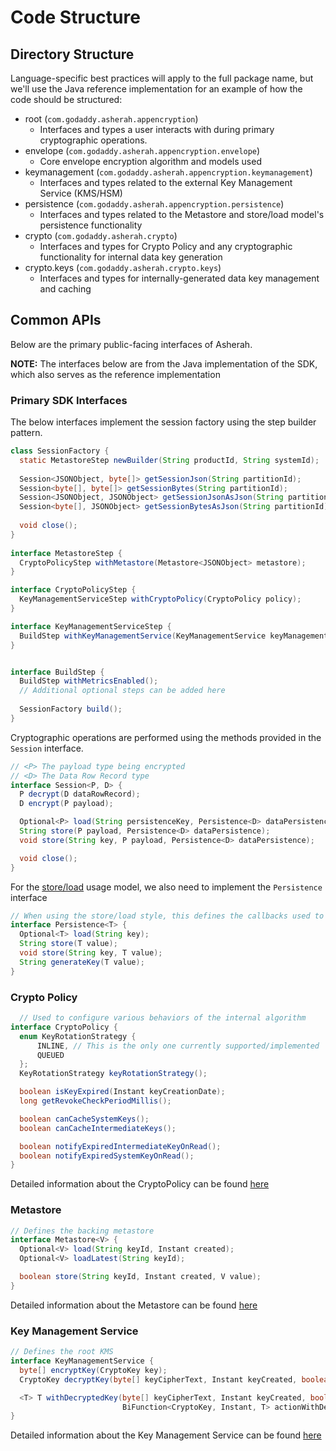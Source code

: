 # Code Structure

## Directory Structure

Language-specific best practices will apply to the full package name, but we'll use the Java reference implementation
for an example of how the code should be structured:

* root (`com.godaddy.asherah.appencryption`)
    * Interfaces and types a user interacts with during primary cryptographic operations.
* envelope (`com.godaddy.asherah.appencryption.envelope`)
    * Core envelope encryption algorithm and models used
* keymanagement (`com.godaddy.asherah.appencryption.keymanagement`)
    * Interfaces and types related to the external Key Management Service (KMS/HSM)
* persistence (`com.godaddy.asherah.appencryption.persistence`)
    * Interfaces and types related to the Metastore and store/load model's persistence functionality
* crypto (`com.godaddy.asherah.crypto`)
    * Interfaces and types for Crypto Policy and any cryptographic functionality for internal data key generation
* crypto.keys (`com.godaddy.asherah.crypto.keys`)
    * Interfaces and types for internally-generated data key management and caching

## Common APIs

Below are the primary public-facing interfaces of Asherah.

**NOTE:** The interfaces below are from the Java implementation of the SDK, which also serves as the reference 
implementation

### Primary SDK Interfaces

The below interfaces implement the session factory using the step builder pattern.

```java
class SessionFactory {
  static MetastoreStep newBuilder(String productId, String systemId);
  
  Session<JSONObject, byte[]> getSessionJson(String partitionId);
  Session<byte[], byte[]> getSessionBytes(String partitionId);
  Session<JSONObject, JSONObject> getSessionJsonAsJson(String partitionId);
  Session<byte[], JSONObject> getSessionBytesAsJson(String partitionId);
  
  void close();
}
 
interface MetastoreStep {
  CryptoPolicyStep withMetastore(Metastore<JSONObject> metastore);
}

interface CryptoPolicyStep {
  KeyManagementServiceStep withCryptoPolicy(CryptoPolicy policy);
}

interface KeyManagementServiceStep {
  BuildStep withKeyManagementService(KeyManagementService keyManagementService);
}


interface BuildStep {
  BuildStep withMetricsEnabled();
  // Additional optional steps can be added here
  
  SessionFactory build();
}
```

Cryptographic operations are performed using the methods provided in the `Session` interface.

```java
// <P> The payload type being encrypted
// <D> The Data Row Record type
interface Session<P, D> {
  P decrypt(D dataRowRecord);
  D encrypt(P payload);

  Optional<P> load(String persistenceKey, Persistence<D> dataPersistence);
  String store(P payload, Persistence<D> dataPersistence);
  void store(String key, P payload, Persistence<D> dataPersistence);

  void close();
}
```
  
For the [store/load](../README.md#store--load) usage model, we also need to implement the `Persistence` interface

```java
// When using the store/load style, this defines the callbacks used to interact with Data Row Records.
interface Persistence<T> {
  Optional<T> load(String key);
  String store(T value);
  void store(String key, T value);
  String generateKey(T value);
}
```

### Crypto Policy

```java
  // Used to configure various behaviors of the internal algorithm
interface CryptoPolicy {
  enum KeyRotationStrategy {
      INLINE, // This is the only one currently supported/implemented
      QUEUED
  };
  KeyRotationStrategy keyRotationStrategy();

  boolean isKeyExpired(Instant keyCreationDate);
  long getRevokeCheckPeriodMillis();

  boolean canCacheSystemKeys();
  boolean canCacheIntermediateKeys();

  boolean notifyExpiredIntermediateKeyOnRead();
  boolean notifyExpiredSystemKeyOnRead();
}
```

Detailed information about the CryptoPolicy can be found [here](CryptoPolicy.md) 

### Metastore

```java
// Defines the backing metastore
interface Metastore<V> {
  Optional<V> load(String keyId, Instant created);
  Optional<V> loadLatest(String keyId);

  boolean store(String keyId, Instant created, V value);
}
```

Detailed information about the Metastore can be found [here](Metastore.md) 


### Key Management Service

```java
// Defines the root KMS
interface KeyManagementService {
  byte[] encryptKey(CryptoKey key);
  CryptoKey decryptKey(byte[] keyCipherText, Instant keyCreated, boolean revoked);

  <T> T withDecryptedKey(byte[] keyCipherText, Instant keyCreated, boolean revoked,
                         BiFunction<CryptoKey, Instant, T> actionWithDecryptedKey);
}
```

Detailed information about the  Key Management Service can be found [here](KeyManagementService.md)

